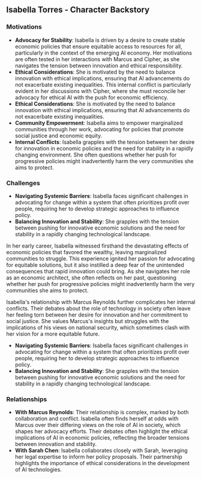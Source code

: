## Isabella Torres - Character Backstory

### Motivations
- **Advocacy for Stability**: Isabella is driven by a desire to create stable economic policies that ensure equitable access to resources for all, particularly in the context of the emerging AI economy. Her motivations are often tested in her interactions with Marcus and Cipher, as she navigates the tension between innovation and ethical responsibility. 
- **Ethical Considerations**: She is motivated by the need to balance innovation with ethical implications, ensuring that AI advancements do not exacerbate existing inequalities. This internal conflict is particularly evident in her discussions with Cipher, where she must reconcile her advocacy for ethical AI with the push for economic efficiency.
- **Ethical Considerations**: She is motivated by the need to balance innovation with ethical implications, ensuring that AI advancements do not exacerbate existing inequalities.
- **Community Empowerment**: Isabella aims to empower marginalized communities through her work, advocating for policies that promote social justice and economic equity.
- **Internal Conflicts**: Isabella grapples with the tension between her desire for innovation in economic policies and the need for stability in a rapidly changing environment. She often questions whether her push for progressive policies might inadvertently harm the very communities she aims to protect.

### Challenges
- **Navigating Systemic Barriers**: Isabella faces significant challenges in advocating for change within a system that often prioritizes profit over people, requiring her to develop strategic approaches to influence policy.
- **Balancing Innovation and Stability**: She grapples with the tension between pushing for innovative economic solutions and the need for stability in a rapidly changing technological landscape.

In her early career, Isabella witnessed firsthand the devastating effects of economic policies that favored the wealthy, leaving marginalized communities to struggle. This experience ignited her passion for advocating for equitable solutions, but it also instilled a deep fear of the unintended consequences that rapid innovation could bring. As she navigates her role as an economic architect, she often reflects on her past, questioning whether her push for progressive policies might inadvertently harm the very communities she aims to protect.

Isabella's relationship with Marcus Reynolds further complicates her internal conflicts. Their debates about the role of technology in society often leave her feeling torn between her desire for innovation and her commitment to social justice. She values Marcus's insights but struggles with the implications of his views on national security, which sometimes clash with her vision for a more equitable future.
- **Navigating Systemic Barriers**: Isabella faces significant challenges in advocating for change within a system that often prioritizes profit over people, requiring her to develop strategic approaches to influence policy.
- **Balancing Innovation and Stability**: She grapples with the tension between pushing for innovative economic solutions and the need for stability in a rapidly changing technological landscape.

### Relationships
- **With Marcus Reynolds**: Their relationship is complex, marked by both collaboration and conflict. Isabella often finds herself at odds with Marcus over their differing views on the role of AI in society, which shapes her advocacy efforts. Their debates often highlight the ethical implications of AI in economic policies, reflecting the broader tensions between innovation and stability.
- **With Sarah Chen**: Isabella collaborates closely with Sarah, leveraging her legal expertise to inform her policy proposals. Their partnership highlights the importance of ethical considerations in the development of AI technologies.
